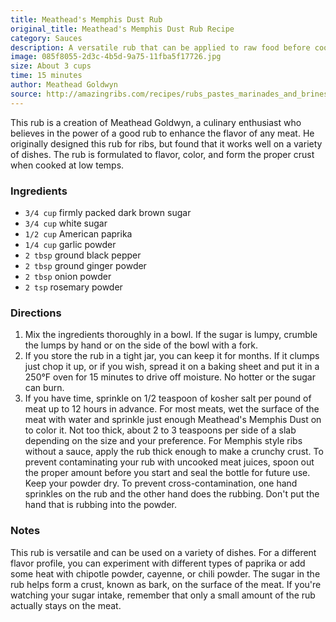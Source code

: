 ```yaml
---
title: Meathead's Memphis Dust Rub
original_title: Meathead's Memphis Dust Rub Recipe
category: Sauces
description: A versatile rub that can be applied to raw food before cooking, adding flavor, texture, and color. It's perfect for pork, but also works well on smoked salmon, stuffed raw celery, on the rim of Bloody Mary's, and even popcorn.
image: 085f8055-2d3c-4b5d-9a75-11fba5f17726.jpg
size: About 3 cups
time: 15 minutes
author: Meathead Goldwyn
source: http://amazingribs.com/recipes/rubs_pastes_marinades_and_brines/meatheads_memphis_dust.html
---
```


This rub is a creation of Meathead Goldwyn, a culinary enthusiast who believes in the power of a good rub to enhance the flavor of any meat. He originally designed this rub for ribs, but found that it works well on a variety of dishes. The rub is formulated to flavor, color, and form the proper crust when cooked at low temps. 

### Ingredients

* `3/4 cup` firmly packed dark brown sugar
* `3/4 cup` white sugar
* `1/2 cup` American paprika
* `1/4 cup` garlic powder
* `2 tbsp` ground black pepper
* `2 tbsp` ground ginger powder
* `2 tbsp` onion powder
* `2 tsp` rosemary powder

### Directions

1. Mix the ingredients thoroughly in a bowl. If the sugar is lumpy, crumble the lumps by hand or on the side of the bowl with a fork. 
2. If you store the rub in a tight jar, you can keep it for months. If it clumps just chop it up, or if you wish, spread it on a baking sheet and put it in a 250°F oven for 15 minutes to drive off moisture. No hotter or the sugar can burn.
3. If you have time, sprinkle on 1/2 teaspoon of kosher salt per pound of meat up to 12 hours in advance. For most meats, wet the surface of the meat with water and sprinkle just enough Meathead's Memphis Dust on to color it. Not too thick, about 2 to 3 teaspoons per side of a slab depending on the size and your preference. For Memphis style ribs without a sauce, apply the rub thick enough to make a crunchy crust. To prevent contaminating your rub with uncooked meat juices, spoon out the proper amount before you start and seal the bottle for future use. Keep your powder dry. To prevent cross-contamination, one hand sprinkles on the rub and the other hand does the rubbing. Don't put the hand that is rubbing into the powder.

### Notes

This rub is versatile and can be used on a variety of dishes. For a different flavor profile, you can experiment with different types of paprika or add some heat with chipotle powder, cayenne, or chili powder. The sugar in the rub helps form a crust, known as bark, on the surface of the meat. If you're watching your sugar intake, remember that only a small amount of the rub actually stays on the meat.